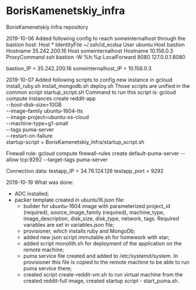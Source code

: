 # BorisKamenetskiy_infra
BorisKamenetskiy Infra repository

2019-10-06
Added following config to reach someinternalhost through the bastion host:
Host *
  IdentityFile ~/.ssh/id_ecdsa
  User ubuntu
Host bastion
  Hostname 35.242.200.16
Host someinternalhost
  Hostname 10.156.0.3
  ProxyCommand ssh bastion -W %h:%p
  LocalForward 8080 127.0.0.1:8080

bastion_IP = 35.242.200.16
someinternalhost_IP = 10.156.0.3

2019-10-07
Added following scripts to config new instance in gcloud
install_ruby.sh
install_mongodb.sh
deploy.sh
Those scripts are unified in the common script startup_script.sh
Command to run this script is:
gcloud compute instances create reddit-app\
  --boot-disk-size=10GB \
  --image-family ubuntu-1604-lts \
  --image-project=ubuntu-os-cloud \
  --machine-type=g1-small \
  --tags puma-server \
  --restart-on-failure \
  startup-script = BorisKamenetskiy_Infra/startup_script.sh

Firewall rule:
gcloud compute firewall-rules create default-puma-server --allow tcp:9292 --target-tags puma-server

Connection data:
testapp_IP = 34.76.124.126
testapp_port = 9292

2019-10-19
What was done:
- ADC installed;
- packer template created in ubuntu16.json file:
  - builder for ubuntu-1604 image with parameterized project_id (required), source_image_family (required), machine_type, image_description, disk_size, disk_type, network, tags. Required variables are set in variables.json file;
  - provisioner, which installs ruby and MongoDb;
  - added new json script immutable.sh for homework with star;
  - added script monolith.sh for deployment of the application on the remote machine;
  - puma service file created and added to /etc/systemd/system. In provisioner this file is copied to the remote machine to be able to run puma service there;
  - created script create-reddit-vm.sh to run virtual machine from the created reddit-full image, created startup script - start_puma.sh. 

